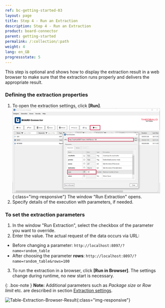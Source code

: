 ```yaml
---
ref: bc-getting-started-03
layout: page
title: Step 4 - Run an Extraction
description: Step 4 - Run an Extraction
product: board-connector
parent: getting-started
permalink: /:collection/:path
weight: 4
lang: en_GB
progressstate: 5
---
```


This step is optional and shows how to display the extraction result in a web browser to make sure that the extraction runs properly and delivers the appropriate result.

### Defining the extraction properties 

1. To open the extraction settings, click **[Run]**.
![Extraction-Run](/img/content/BC-Run-Table-Extraction-Plants.png){:class="img-responsive"}
The window "Run Extraction" opens.
2.  Specify details of the execution with parameters, if needed.

### To set the extraction parameters
1. In the window "Run Extraction", select the checkbox of the parameter you want to override.
2. Enter the value. The actual request of the data occurs via URL:
- Before changing a parameter:
`http://localhost:8097/?name=random_table`
- After choosing the parameter **rows**:
`http://localhost:8097/?name=random_table&rows=100`

3. To run the extraction in a browser, click **[Run in Browser]**. The settings change during runtime, no new start is necessary. 

{: .box-note }
**Note:** Additional parameters such as *Package size* or *Row limit* etc. are described in section [Extraction settings](../table/extraction-settings). 


![Table-Extraction-Browser-Result](/img/content/run_ausgabe_browser_bc.png){:class="img-responsive"}
